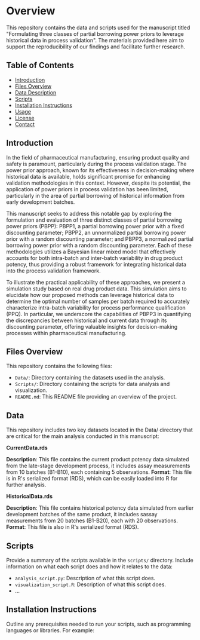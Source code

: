 # Overview

This repository contains the data and scripts used for the manuscript titled "Formulating three classes of partial borrowing power priors to leverage historical data in process validation". The materials provided here aim to support the reproducibility of our findings and facilitate further research.

## Table of Contents

- [Introduction](#introduction)
- [Files Overview](#files-overview)
- [Data Description](#data-description)
- [Scripts](#scripts)
- [Installation Instructions](#installation-instructions)
- [Usage](#usage)
- [License](#license)
- [Contact](#contact)

## Introduction

In the field of pharmaceutical manufacturing, ensuring product quality and safety is paramount, particularly during the process validation stage. The power prior approach, known for its effectiveness in decision-making where historical data is available, holds significant promise for enhancing validation methodologies in this context. However, despite its potential, the application of power priors in process validation has been limited, particularly in the area of partial borrowing of historical information from early development batches.

This manuscript seeks to address this notable gap by exploring the formulation and evaluation of three distinct classes of partial borrowing power priors (PBPP): PBPP1, a partial borrowing power prior with a fixed discounting parameter; PBPP2, an unnormalized partial borrowing power prior with a random discounting parameter; and PBPP3, a normalized partial borrowing power prior with a random discounting parameter. Each of these methodologies utilizes a Bayesian linear mixed model that effectively accounts for both intra-batch and inter-batch variability in drug product potency, thus providing a robust framework for integrating historical data into the process validation framework.

To illustrate the practical applicability of these approaches, we present a simulation study based on real drug product data. This simulation aims to elucidate how our proposed methods can leverage historical data to determine the optimal number of samples per batch required to accurately characterize intra-batch variability for process performance qualification (PPQ). In particular, we underscore the capabilities of PBPP3 in quantifying the discrepancies between historical and current data through its discounting parameter, offering valuable insights for decision-making processes within pharmaceutical manufacturing.

## Files Overview

This repository contains the following files:

- `Data/`: Directory containing the datasets used in the analysis.
- `Scripts/`: Directory containing the scripts for data analysis and visualization.
- `README.md`: This README file providing an overview of the project.

## Data
This repository includes two key datasets located in the Data/ directory that are critical for the main analysis conducted in this manuscript:

**CurrentData.rds**

**Description**: This file contains the current product potency data simulated from the late-stage development process, it includes assay measurements from 10 batches (B1-B10), each containing 5 observations.
**Format**: This file is in R's serialized format (RDS), which can be easily loaded into R for further analysis.

**HistoricalData.rds**

**Description**: This file contains historical potency data simulated from earlier development batches of the same product, it includes sassay measurements from 20 batches (B1-B20), each with 20 observations.
**Format**: This file is also in R's serialized format (RDS).


## Scripts

Provide a summary of the scripts available in the `scripts/` directory. Include information on what each script does and how it relates to the data:

- `analysis_script.py`: Description of what this script does.
- `visualization_script.R`: Description of what this script does.
- ...

## Installation Instructions

Outline any prerequisites needed to run your scripts, such as programming languages or libraries. For example:


